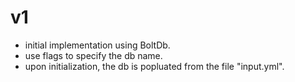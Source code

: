 
# v1
* initial implementation using BoltDb.
* use flags to specify the db name.
* upon initialization, the db is popluated from the file "input.yml".
